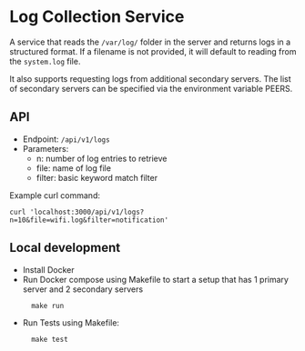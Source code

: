 # Log Collection Service

A service that reads the `/var/log/` folder in the server and returns logs in a structured format. If a filename is not provided, it will default to reading from the `system.log` file.

It also supports requesting logs from additional secondary servers. The list of secondary servers can be specified via the environment variable PEERS.

## API

- Endpoint: `/api/v1/logs` 
- Parameters:
  - n: number of log entries to retrieve
  - file: name of log file
  - filter: basic keyword match filter

Example curl command:

```
curl 'localhost:3000/api/v1/logs?n=10&file=wifi.log&filter=notification'
```

## Local development

- Install Docker
- Run Docker compose using Makefile to start a setup that has 1 primary server and 2 secondary servers
  ```
    make run
  ```
- Run Tests using Makefile:
  ```
    make test
  ```

